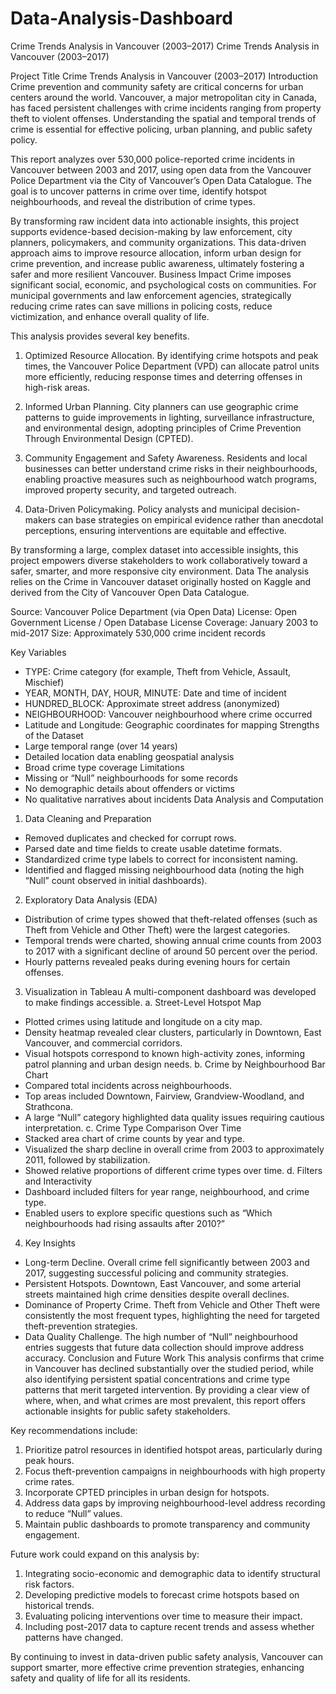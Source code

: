 # Data-Analysis-Dashboard
Crime Trends Analysis in Vancouver (2003–2017)
Crime Trends Analysis in Vancouver (2003–2017)

Project Title
Crime Trends Analysis in Vancouver (2003–2017)
Introduction
Crime prevention and community safety are critical concerns for urban centers around the world. Vancouver, a major metropolitan city in Canada, has faced persistent challenges with crime incidents ranging from property theft to violent offenses. Understanding the spatial and temporal trends of crime is essential for effective policing, urban planning, and public safety policy.

This report analyzes over 530,000 police-reported crime incidents in Vancouver between 2003 and 2017, using open data from the Vancouver Police Department via the City of Vancouver’s Open Data Catalogue. The goal is to uncover patterns in crime over time, identify hotspot neighbourhoods, and reveal the distribution of crime types.

By transforming raw incident data into actionable insights, this project supports evidence-based decision-making by law enforcement, city planners, policymakers, and community organizations. This data-driven approach aims to improve resource allocation, inform urban design for crime prevention, and increase public awareness, ultimately fostering a safer and more resilient Vancouver.
Business Impact
Crime imposes significant social, economic, and psychological costs on communities. For municipal governments and law enforcement agencies, strategically reducing crime rates can save millions in policing costs, reduce victimization, and enhance overall quality of life.

This analysis provides several key benefits.

1. Optimized Resource Allocation. By identifying crime hotspots and peak times, the Vancouver Police Department (VPD) can allocate patrol units more efficiently, reducing response times and deterring offenses in high-risk areas.

2. Informed Urban Planning. City planners can use geographic crime patterns to guide improvements in lighting, surveillance infrastructure, and environmental design, adopting principles of Crime Prevention Through Environmental Design (CPTED).

3. Community Engagement and Safety Awareness. Residents and local businesses can better understand crime risks in their neighbourhoods, enabling proactive measures such as neighbourhood watch programs, improved property security, and targeted outreach.

4. Data-Driven Policymaking. Policy analysts and municipal decision-makers can base strategies on empirical evidence rather than anecdotal perceptions, ensuring interventions are equitable and effective.

By transforming a large, complex dataset into accessible insights, this project empowers diverse stakeholders to work collaboratively toward a safer, smarter, and more responsive city environment.
Data
The analysis relies on the Crime in Vancouver dataset originally hosted on Kaggle and derived from the City of Vancouver Open Data Catalogue.

Source: Vancouver Police Department (via Open Data)
License: Open Government License / Open Database License
Coverage: January 2003 to mid-2017
Size: Approximately 530,000 crime incident records

Key Variables
- TYPE: Crime category (for example, Theft from Vehicle, Assault, Mischief)
- YEAR, MONTH, DAY, HOUR, MINUTE: Date and time of incident
- HUNDRED_BLOCK: Approximate street address (anonymized)
- NEIGHBOURHOOD: Vancouver neighbourhood where crime occurred
- Latitude and Longitude: Geographic coordinates for mapping
Strengths of the Dataset
- Large temporal range (over 14 years)
- Detailed location data enabling geospatial analysis
- Broad crime type coverage
Limitations
- Missing or “Null” neighbourhoods for some records
- No demographic details about offenders or victims
- No qualitative narratives about incidents
Data Analysis and Computation
1. Data Cleaning and Preparation
- Removed duplicates and checked for corrupt rows.
- Parsed date and time fields to create usable datetime formats.
- Standardized crime type labels to correct for inconsistent naming.
- Identified and flagged missing neighbourhood data (noting the high “Null” count observed in initial dashboards).
2. Exploratory Data Analysis (EDA)
- Distribution of crime types showed that theft-related offenses (such as Theft from Vehicle and Other Theft) were the largest categories.
- Temporal trends were charted, showing annual crime counts from 2003 to 2017 with a significant decline of around 50 percent over the period.
- Hourly patterns revealed peaks during evening hours for certain offenses.
3. Visualization in Tableau
A multi-component dashboard was developed to make findings accessible.
a. Street-Level Hotspot Map
- Plotted crimes using latitude and longitude on a city map.
- Density heatmap revealed clear clusters, particularly in Downtown, East Vancouver, and commercial corridors.
- Visual hotspots correspond to known high-activity zones, informing patrol planning and urban design needs.
b. Crime by Neighbourhood Bar Chart
- Compared total incidents across neighbourhoods.
- Top areas included Downtown, Fairview, Grandview-Woodland, and Strathcona.
- A large “Null” category highlighted data quality issues requiring cautious interpretation.
c. Crime Type Comparison Over Time
- Stacked area chart of crime counts by year and type.
- Visualized the sharp decline in overall crime from 2003 to approximately 2011, followed by stabilization.
- Showed relative proportions of different crime types over time.
d. Filters and Interactivity
- Dashboard included filters for year range, neighbourhood, and crime type.
- Enabled users to explore specific questions such as “Which neighbourhoods had rising assaults after 2010?”
4. Key Insights
- Long-term Decline. Overall crime fell significantly between 2003 and 2017, suggesting successful policing and community strategies.
- Persistent Hotspots. Downtown, East Vancouver, and some arterial streets maintained high crime densities despite overall declines.
- Dominance of Property Crime. Theft from Vehicle and Other Theft were consistently the most frequent types, highlighting the need for targeted theft-prevention strategies.
- Data Quality Challenge. The high number of “Null” neighbourhood entries suggests that future data collection should improve address accuracy.
Conclusion and Future Work
This analysis confirms that crime in Vancouver has declined substantially over the studied period, while also identifying persistent spatial concentrations and crime type patterns that merit targeted intervention. By providing a clear view of where, when, and what crimes are most prevalent, this report offers actionable insights for public safety stakeholders.

Key recommendations include:
1. Prioritize patrol resources in identified hotspot areas, particularly during peak hours.
2. Focus theft-prevention campaigns in neighbourhoods with high property crime rates.
3. Incorporate CPTED principles in urban design for hotspots.
4. Address data gaps by improving neighbourhood-level address recording to reduce “Null” values.
5. Maintain public dashboards to promote transparency and community engagement.

Future work could expand on this analysis by:
1. Integrating socio-economic and demographic data to identify structural risk factors.
2. Developing predictive models to forecast crime hotspots based on historical trends.
3. Evaluating policing interventions over time to measure their impact.
4. Including post-2017 data to capture recent trends and assess whether patterns have changed.

By continuing to invest in data-driven public safety analysis, Vancouver can support smarter, more effective crime prevention strategies, enhancing safety and quality of life for all its residents.











